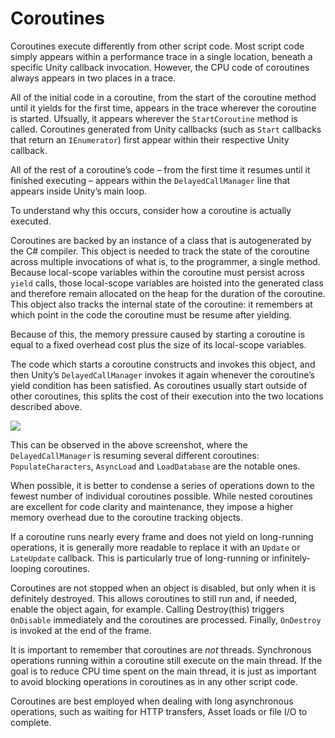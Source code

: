 # Coroutines

Coroutines execute differently from other script code. Most script code simply appears within a performance trace in a single location, beneath a specific Unity callback invocation. However, the CPU code of coroutines always appears in two places in a trace.

All of the initial code in a coroutine, from the start of the coroutine method until it yields for the first time, appears in the trace wherever the coroutine is started. Ufsually, it appears wherever the `StartCoroutine` method is called. Coroutines generated from Unity callbacks (such as `Start` callbacks that return an `IEnumerator`) first appear within their respective Unity callback.

All of the rest of a coroutine’s code – from the first time it resumes until it finished executing – appears within the `DelayedCallManager` line that appears inside Unity’s main loop.

To understand why this occurs, consider how a coroutine is actually executed.

Coroutines are backed by an instance of a class that is autogenerated by the C# compiler. This object is needed to track the state of the coroutine across multiple invocations of what is, to the programmer, a single method. Because local-scope variables within the coroutine must persist across `yield` calls, those local-scope variables are hoisted into the generated class and therefore remain allocated on the heap for the duration of the coroutine. This object also tracks the internal state of the coroutine: it remembers at which point in the code the coroutine must be resume after yielding.

Because of this, the memory pressure caused by starting a coroutine is equal to a fixed overhead cost plus the size of its local-scope variables.

The code which starts a coroutine constructs and invokes this object, and then Unity’s `DelayedCallManager` invokes it again whenever the coroutine’s yield condition has been satisfied. As coroutines usually start outside of other coroutines, this splits the cost of their execution into the two locations described above.

![](../uploads/Main/UnderstandingPerformanceinUnity-CoroutinesSection_image_0.png)

This can be observed in the above screenshot, where the `DelayedCallManager` is resuming several different coroutines: `PopulateCharacters`, `AsyncLoad` and `LoadDatabase` are the notable ones.

When possible, it is better to condense a series of operations down to the fewest number of individual coroutines possible. While nested coroutines are excellent for code clarity and maintenance, they impose a higher memory overhead due to the coroutine tracking objects.

If a coroutine runs nearly every frame and does not yield on long-running operations, it is generally more readable to replace it with an `Update` or `LateUpdate` callback. This is particularly true of long-running or infinitely-looping coroutines.

Coroutines are not stopped when an object is disabled, but only when it is definitely destroyed. This allows coroutines to still run and, if needed, enable the object again, for example. Calling Destroy(this) triggers `OnDisable` immediately and the coroutines are processed. Finally, `OnDestroy` is invoked at the end of the frame.

It is important to remember that coroutines are *not* threads. Synchronous operations running within a coroutine still execute on the main thread. If the goal is to reduce CPU time spent on the main thread, it is just as important to avoid blocking operations in coroutines as in any other script code.

Coroutines are best employed when dealing with long asynchronous operations, such as waiting for HTTP transfers, Asset loads or file I/O to complete.




